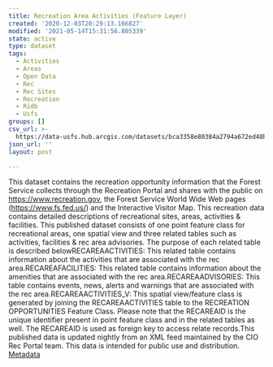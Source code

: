 ```yaml
---
title: Recreation Area Activities (Feature Layer)
created: '2020-12-03T20:29:13.166827'
modified: '2021-05-14T15:31:56.805339'
state: active
type: dataset
tags:
  - Activities
  - Areas
  - Open Data
  - Rec
  - Rec Sites
  - Recreation
  - Ridb
  - Usfs
groups: []
csv_url: >-
  https://data-usfs.hub.arcgis.com/datasets/bca3358e80384a2794a672ed48b0be8e_0.csv?outSR=%7B%22latestWkid%22%3A4269%2C%22wkid%22%3A4269%7D
json_url: ''
layout: post

---
```

This dataset contains the recreation opportunity information that the Forest Service collects through the Recreation Portal and shares with the public on https://www.recreation.gov, the Forest Service World Wide Web pages (https://www.fs.fed.us/) and the Interactive Visitor Map. This recreation data contains detailed descriptions of recreational sites, areas, activities & facilities. This published dataset consists of one point feature class for recreational areas, one spatial view and three related tables such as activities, facilities & rec area advisories. The purpose of each related table is described belowRECAREAACTIVITIES: This related table contains information about the activities that are associated with the rec area.RECAREAFACILITIES: This related table contains information about the amenities that are associated with the rec area.RECAREAADVISORIES: This table contains events, news, alerts and warnings that are associated with the rec area.RECAREAACTIVITIES_V: This spatial view/feature class is generated by joining the RECAREAACTIVITIES table to the RECREATION OPPORTUNITIES Feature Class. Please note that the RECAREAID is the unique identifier present in point feature class and in the related tables as well. The RECAREAID is used as foreign key to access relate records.This published data is updated nightly from an XML feed maintained by the CIO Rec Portal team. This data is intended for public use and distribution. <a href='https://data.fs.usda.gov/geodata/edw/edw_resources/meta/S_USA.RECAREAACTIVITIES_V.xml' target='_blank'>Metadata</a>
